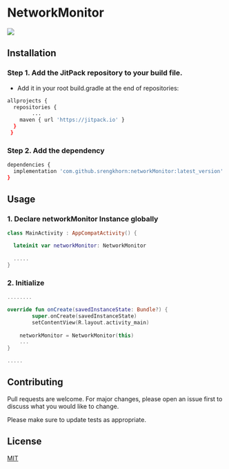 # NetworkMonitor

[![](https://jitpack.io/v/srengkhorn/networkMonitor.svg)](https://jitpack.io/#srengkhorn/networkMonitor)

## Installation
### Step 1. Add the JitPack repository to your build file. 
- Add it in your root build.gradle at the end of repositories:

```bash
allprojects {
  repositories {
		...
    maven { url 'https://jitpack.io' }
  }
 }
```
### Step 2. Add the dependency

```bash
dependencies {
  implementation 'com.github.srengkhorn:networkMonitor:latest_version'
}
```

## Usage
### 1. Declare networkMonitor Instance globally

```kotlin
class MainActivity : AppCompatActivity() {

  lateinit var networkMonitor: NetworkMonitor
  
  .....
}
```
### 2. Initialize 

```kotlin
........

override fun onCreate(savedInstanceState: Bundle?) {
        super.onCreate(savedInstanceState)
        setContentView(R.layout.activity_main)
	
	networkMonitor = NetworkMonitor(this)
	...
}

.....
```

## Contributing
Pull requests are welcome. For major changes, please open an issue first to discuss what you would like to change.

Please make sure to update tests as appropriate.

## License
[MIT](https://choosealicense.com/licenses/mit/)
